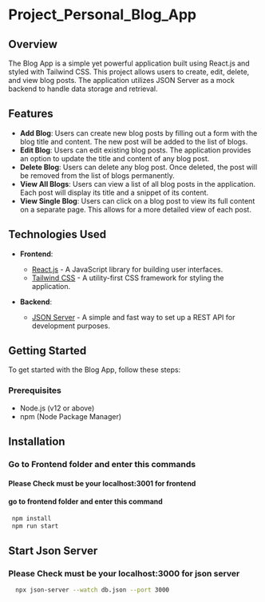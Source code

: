 # Project_Personal_Blog_App
## Overview

The Blog App is a simple yet powerful application built using React.js and styled with Tailwind CSS. This project allows users to create, edit, delete, and view blog posts. The application utilizes JSON Server as a mock backend to handle data storage and retrieval.

## Features

- **Add Blog**: Users can create new blog posts by filling out a form with the blog title and content. The new post will be added to the list of blogs.
- **Edit Blog**: Users can edit existing blog posts. The application provides an option to update the title and content of any blog post.
- **Delete Blog**: Users can delete any blog post. Once deleted, the post will be removed from the list of blogs permanently.
- **View All Blogs**: Users can view a list of all blog posts in the application. Each post will display its title and a snippet of its content.
- **View Single Blog**: Users can click on a blog post to view its full content on a separate page. This allows for a more detailed view of each post.

## Technologies Used

- **Frontend**: 
  - [React.js](https://reactjs.org/) - A JavaScript library for building user interfaces.
  - [Tailwind CSS](https://tailwindcss.com/) - A utility-first CSS framework for styling the application.

- **Backend**: 
  - [JSON Server](https://github.com/typicode/json-server) - A simple and fast way to set up a REST API for development purposes.

## Getting Started

To get started with the Blog App, follow these steps:

### Prerequisites

- Node.js (v12 or above)
- npm (Node Package Manager)

## Installation

  ### Go to Frontend folder and enter this commands
   #### Please Check must be your localhost:3001 for frontend
   #### go to frontend folder and enter this command

  ``` bash
   npm install
   npm run start
  ```

  ##  Start Json Server
  
   ### Please Check must be your localhost:3000 for json server

  ``` bash
    npx json-server --watch db.json --port 3000
  ```

